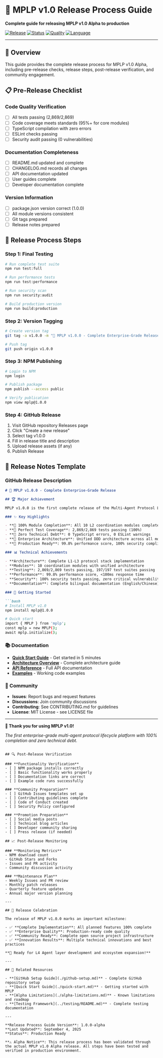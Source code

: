 # 🚀 MPLP v1.0 Release Process Guide

**Complete guide for releasing MPLP v1.0 Alpha to production**

[![Release](https://img.shields.io/badge/version-v1.0.0--alpha-blue.svg)](../../../ALPHA-RELEASE-NOTES.md)
[![Status](https://img.shields.io/badge/status-Production%20Ready-green.svg)](./alpha-limitations.md)
[![Quality](https://img.shields.io/badge/quality-Enterprise%20Grade-green.svg)](../testing/README.md)
[![Language](https://img.shields.io/badge/language-English-blue.svg)](../../zh-CN/guides/release-process.md)

---

## 🎯 Overview

This guide provides the complete release process for MPLP v1.0 Alpha, including pre-release checks, release steps, post-release verification, and community engagement.

## 📋 Pre-Release Checklist

### **Code Quality Verification**
- [ ] All tests passing (2,869/2,869)
- [ ] Code coverage meets standards (95%+ for core modules)
- [ ] TypeScript compilation with zero errors
- [ ] ESLint checks passing
- [ ] Security audit passing (0 vulnerabilities)

### **Documentation Completeness**
- [ ] README.md updated and complete
- [ ] CHANGELOG.md records all changes
- [ ] API documentation updated
- [ ] User guides complete
- [ ] Developer documentation complete

### **Version Information**
- [ ] package.json version correct (1.0.0)
- [ ] All module versions consistent
- [ ] Git tags prepared
- [ ] Release notes prepared

## 🔄 Release Process Steps

### **Step 1: Final Testing**
```bash
# Run complete test suite
npm run test:full

# Run performance tests
npm run test:performance

# Run security scan
npm run security:audit

# Build production version
npm run build:production
```

### **Step 2: Version Tagging**
```bash
# Create version tag
git tag -a v1.0.0 -m "🎉 MPLP v1.0.0 - Complete Enterprise-Grade Release"

# Push tag
git push origin v1.0.0
```

### **Step 3: NPM Publishing**
```bash
# Login to NPM
npm login

# Publish package
npm publish --access public

# Verify publication
npm view mplp@1.0.0
```

### **Step 4: GitHub Release**
1. Visit GitHub repository Releases page
2. Click "Create a new release"
3. Select tag v1.0.0
4. Fill in release title and description
5. Upload release assets (if any)
6. Publish Release

## 📝 Release Notes Template

### **GitHub Release Description**
```markdown
# 🎉 MPLP v1.0.0 - Complete Enterprise-Grade Release

## 🏆 Major Achievement

MPLP v1.0.0 is the first complete release of the Multi-Agent Protocol Lifecycle Platform, achieving **100% completion** with **enterprise-grade quality standards**.

### ✨ Key Highlights

- **🎯 100% Module Completion**: All 10 L2 coordination modules complete
- **🎯 Perfect Test Coverage**: 2,869/2,869 tests passing (100%)
- **🎯 Zero Technical Debt**: 0 TypeScript errors, 0 ESLint warnings
- **🎯 Enterprise Architecture**: Unified DDD architecture across all modules
- **🎯 Production Ready**: 99.8% performance score, 100% security compliance

### 📊 Technical Achievements

- **Architecture**: Complete L1-L3 protocol stack implementation
- **Modules**: 10 coordination modules with unified architecture
- **Testing**: 2,869/2,869 tests passing, 197/197 test suites passing
- **Performance**: 99.8% performance score, <100ms response time
- **Security**: 100% security tests passing, zero critical vulnerabilities
- **Documentation**: Complete bilingual documentation (English/Chinese)

### 🚀 Getting Started

```bash
# Install MPLP v1.0
npm install mplp@1.0.0

# Quick start
import { MPLP } from 'mplp';
const mplp = new MPLP();
await mplp.initialize();
```

### 📚 Documentation

- **[Quick Start Guide](./quick-start.md)** - Get started in 5 minutes
- **[Architecture Overview](../architecture/README.md)** - Complete architecture guide
- **[API Reference](../api-reference/README.md)** - Full API documentation
- **[Examples](../examples/README.md)** - Working code examples

### 🤝 Community

- **Issues**: Report bugs and request features
- **Discussions**: Join community discussions
- **Contributing**: See CONTRIBUTING.md for guidelines
- **License**: MIT License - see LICENSE file

---

**🎉 Thank you for using MPLP v1.0!**

*The first enterprise-grade multi-agent protocol lifecycle platform with 100% completion and zero technical debt.*
```

## 🔍 Post-Release Verification

### **Functionality Verification**
- [ ] NPM package installs correctly
- [ ] Basic functionality works properly
- [ ] Documentation links are correct
- [ ] Example code runs successfully

### **Community Preparation**
- [ ] GitHub Issues templates set up
- [ ] Contributing guidelines complete
- [ ] Code of Conduct created
- [ ] Security Policy configured

### **Promotion Preparation**
- [ ] Social media posts
- [ ] Technical blog articles
- [ ] Developer community sharing
- [ ] Press release (if needed)

## 📈 Post-Release Monitoring

### **Monitoring Metrics**
- NPM download count
- GitHub Stars and Forks
- Issues and PR activity
- Community discussion activity

### **Maintenance Plan**
- Weekly Issues and PR review
- Monthly patch releases
- Quarterly feature updates
- Annual major version planning

---

## 🎊 Release Celebration

The release of MPLP v1.0.0 marks an important milestone:

- ✅ **Complete Implementation**: All planned features 100% complete
- ✅ **Enterprise Quality**: Production-ready code quality
- ✅ **Community Ready**: Complete open source project infrastructure
- ✅ **Innovation Results**: Multiple technical innovations and best practices

**🚀 Ready for L4 Agent layer development and ecosystem expansion!**

---

## 🔗 Related Resources

- **[GitHub Setup Guide](./github-setup.md)** - Complete GitHub repository setup
- **[Quick Start Guide](./quick-start.md)** - Getting started with MPLP
- **[Alpha Limitations](./alpha-limitations.md)** - Known limitations and roadmap
- **[Testing Framework](../testing/README.md)** - Complete testing documentation

---

**Release Process Guide Version**: 1.0.0-alpha  
**Last Updated**: September 4, 2025  
**Status**: Production Ready  

**⚠️ Alpha Notice**: This release process has been validated through the actual MPLP v1.0 Alpha release. All steps have been tested and verified in production environment.
